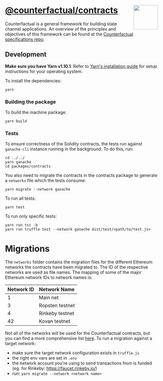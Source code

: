 # [@counterfactual/contracts](https://github.com/counterfactual/monorepo/packages/contracts) <img align="right" src="https://static1.squarespace.com/static/59ee6243268b96cc1fb2b14a/t/5af73bca1ae6cf80fc1cc250/1529369816810/?format=1500w" height="80px" />

Counterfactual is a general framework for building state channel applications. An overview of the principles and objectives of this framework can be found at the [Counterfactual specifications repo](https://github.com/counterfactual/specs).

## Development

**Make sure you have Yarn v1.10.1**. Refer to [Yarn's installation guide](https://yarnpkg.com/lang/en/docs/install/) for setup instructions for your operating system.

To install the dependencies:

```shell
yarn
```

### Building the package

To build the machine package:

```shell
yarn build
```

### Tests

To ensure correctness of the Solidity contracts, the tests run against `ganache-cli` instance running in the background. To do this, run:

```shell
cd ../../
yarn ganache
cd packages/contracts
```

You also need to migrate the contracts in the contracts package to generate a `networks` file which the tests consume:

```shell
yarn migrate --network ganache
```

To run all tests:

```shell
yarn test
```

To run only specific tests:

```shell
yarn run tsc -b
yarn run truffle test --network ganache dist/test/<path/to/test.js>
```


# Migrations

The `networks` folder contains the migration files for the different Ethereum networks the contracts have been migrated to. The ID of the respective networks are used as file names.
The mapping of some of the major Ethereum network IDs to network names is:

| Network ID | Network Name    |
| ---------- | --------------- |
| 1          | Main net        |
| 3          | Ropsten testnet |
| 4          | Rinkeby testnet |
| 42         | Kovan testnet   |

Not all of the networks will be used for the Counterfactual contracts, but you can find a more comprehensive list [here](https://ethereum.stackexchange.com/a/17101).
To run a migration against a target network:

- make sure the target network configuration exists in `truffle.js`
- the right env vars are set in `.env`
- the network account you're using to send transactions from is funded (eg. for Rinkeby: https://faucet.rinkeby.io/)
- run: `yarn migrate --network <network name>`
